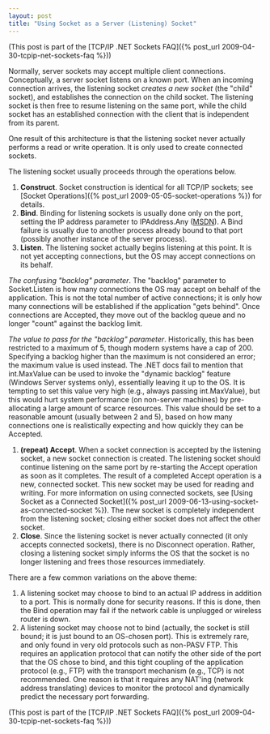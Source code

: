 ```yaml
---
layout: post
title: "Using Socket as a Server (Listening) Socket"
---
```

(This post is part of the [TCP/IP .NET Sockets FAQ]({% post_url 2009-04-30-tcpip-net-sockets-faq %}))

Normally, server sockets may accept multiple client connections. Conceptually, a server socket listens on a known port. When an incoming connection arrives, the listening socket _creates a new socket_ (the "child" socket), and establishes the connection on the child socket. The listening socket is then free to resume listening on the same port, while the child socket has an established connection with the client that is independent from its parent.

One result of this architecture is that the listening socket never actually performs a read or write operation. It is only used to create connected sockets.

The listening socket usually proceeds through the operations below.

1. **Construct**. Socket construction is identical for all TCP/IP sockets; see [Socket Operations]({% post_url 2009-05-05-socket-operations %}) for details.
1. **Bind**. Binding for listening sockets is usually done only on the port, setting the IP address parameter to IPAddress.Any ([MSDN](http://msdn.microsoft.com/en-us/library/system.net.ipaddress.any.aspx)). A Bind failure is usually due to another process already bound to that port (possibly another instance of the server process).
1. **Listen**. The listening socket actually begins listening at this point. It is not yet accepting connections, but the OS may accept connections on its behalf.  

_The confusing "backlog" parameter_. The "backlog" parameter to Socket.Listen is how many connections the OS may accept on behalf of the application. This is not the total number of active connections; it is only how many connections will be established if the application "gets behind". Once connections are Accepted, they move out of the backlog queue and no longer "count" against the backlog limit.  

_The value to pass for the "backlog" parameter_. Historically, this has been restricted to a maximum of 5, though modern systems have a cap of 200. Specifying a backlog higher than the maximum is not considered an error; the maximum value is used instead. The .NET docs fail to mention that int.MaxValue can be used to invoke the "dynamic backlog" feature (Windows Server systems only), essentially leaving it up to the OS. It is tempting to set this value very high (e.g., always passing int.MaxValue), but this would hurt system performance (on non-server machines) by pre-allocating a large amount of scarce resources. This value should be set to a reasonable amount (usually between 2 and 5), based on how many connections one is realistically expecting and how quickly they can be Accepted.
1. **(repeat) Accept**. When a socket connection is accepted by the listening socket, a new socket connection is created. The listening socket should continue listening on the same port by re-starting the Accept operation as soon as it completes. The result of a completed Accept operation is a new, connected socket. This new socket may be used for reading and writing. For more information on using connected sockets, see [Using Socket as a Connected Socket]({% post_url 2009-06-13-using-socket-as-connected-socket %}). The new socket is completely independent from the listening socket; closing either socket does not affect the other socket.
1. **Close**. Since the listening socket is never actually connected (it only accepts connected sockets), there is no Disconnect operation. Rather, closing a listening socket simply informs the OS that the socket is no longer listening and frees those resources immediately.

There are a few common variations on the above theme:

 1. A listening socket may choose to bind to an actual IP address in addition to a port. This is normally done for security reasons. If this is done, then the Bind operation may fail if the network cable is unplugged or wireless router is down.
 1. A listening socket may choose not to bind (actually, the socket is still bound; it is just bound to an OS-chosen port). This is extremely rare, and only found in very old protocols such as non-PASV FTP. This requires an application protocol that can notify the other side of the port that the OS chose to bind, and this tight coupling of the application protocol (e.g., FTP) with the transport mechanism (e.g., TCP) is not recommended. One reason is that it requires any NAT'ing (network address translating) devices to monitor the protocol and dynamically predict the necessary port forwarding.

(This post is part of the [TCP/IP .NET Sockets FAQ]({% post_url 2009-04-30-tcpip-net-sockets-faq %}))

